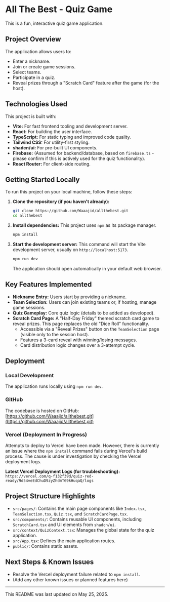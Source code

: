 # All The Best - Quiz Game

This is a fun, interactive quiz game application.

## Project Overview

The application allows users to:
-   Enter a nickname.
-   Join or create game sessions.
-   Select teams.
-   Participate in a quiz.
-   Reveal prizes through a "Scratch Card" feature after the game (for the host).

## Technologies Used

This project is built with:
-   **Vite:** For fast frontend tooling and development server.
-   **React:** For building the user interface.
-   **TypeScript:** For static typing and improved code quality.
-   **Tailwind CSS:** For utility-first styling.
-   **shadcn/ui:** For pre-built UI components.
-   **Firebase:** (Assumed for backend/database, based on `firebase.ts` - please confirm if this is actively used for the quiz functionality).
-   **React Router:** For client-side routing.

## Getting Started Locally

To run this project on your local machine, follow these steps:

1.  **Clone the repository (if you haven't already):**
    ```sh
    git clone https://github.com/Waaajid/allthebest.git
    cd allthebest
    ```

2.  **Install dependencies:**
    This project uses `npm` as its package manager.
    ```sh
    npm install
    ```

3.  **Start the development server:**
    This command will start the Vite development server, usually on `http://localhost:5173`.
    ```sh
    npm run dev
    ```
    The application should open automatically in your default web browser.

## Key Features Implemented

-   **Nickname Entry:** Users start by providing a nickname.
-   **Team Selection:** Users can join existing teams or, if hosting, manage game sessions.
-   **Quiz Gameplay:** Core quiz logic (details to be added as developed).
-   **Scratch Card Page:** A "Half-Day Friday" themed scratch card game to reveal prizes. This page replaces the old "Dice Roll" functionality.
    -   Accessible via a "Reveal Prizes" button on the `TeamSelection` page (visible only to the session host).
    -   Features a 3-card reveal with winning/losing messages.
    -   Card distribution logic changes over a 3-attempt cycle.

## Deployment

### Local Development
The application runs locally using `npm run dev`.

### GitHub
The codebase is hosted on GitHub: [https://github.com/Waaajid/allthebest.git](https://github.com/Waaajid/allthebest.git)

### Vercel (Deployment In Progress)
Attempts to deploy to Vercel have been made. However, there is currently an issue where the `npm install` command fails during Vercel's build process. The cause is under investigation by checking the Vercel deployment logs.

**Latest Vercel Deployment Logs (for troubleshooting):**
`https://vercel.com/q-f132f39d/quiz-red-ready/9d54veEdChuD9zyZhdmT69kHuqaQ/logs`

## Project Structure Highlights

-   `src/pages/`: Contains the main page components like `Index.tsx`, `TeamSelection.tsx`, `Quiz.tsx`, and `ScratchCardPage.tsx`.
-   `src/components/`: Contains reusable UI components, including `ScratchCard.tsx` and UI elements from `shadcn/ui`.
-   `src/context/QuizContext.tsx`: Manages the global state for the quiz application.
-   `src/App.tsx`: Defines the main application routes.
-   `public/`: Contains static assets.

## Next Steps & Known Issues
-   Resolve the Vercel deployment failure related to `npm install`.
-   (Add any other known issues or planned features here)

---
This README was last updated on May 25, 2025.
